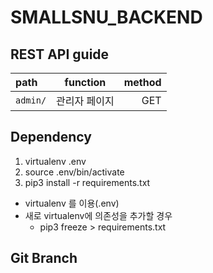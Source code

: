 # SMALLSNU_BACKEND
## REST API guide
| path | function | method |
|:---|:---:|---:|
| `admin/` | 관리자 페이지 | GET |

## Dependency
1. virtualenv .env
1. source .env/bin/activate
1. pip3 install -r requirements.txt
- virtualenv 를 이용(.env)
- 새로 virtualenv에 의존성을 추가할 경우 
    - pip3 freeze > requirements.txt

## Git Branch